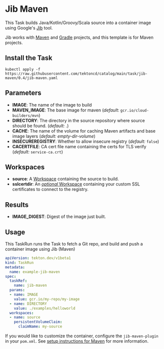 # Jib Maven

This Task builds Java/Kotlin/Groovy/Scala source into a container image using Google's [Jib](https://github.com/GoogleContainerTools/jib) tool.

Jib works with [Maven](https://github.com/GoogleContainerTools/jib/tree/master/jib-maven-plugin) and [Gradle](https://github.com/GoogleContainerTools/jib/tree/master/jib-gradle-plugin) projects, and this template is for Maven projects.

## Install the Task

```
kubectl apply -f https://raw.githubusercontent.com/tektoncd/catalog/main/task/jib-maven/0.4/jib-maven.yaml
```

## Parameters

- **IMAGE**: The name of the image to build
- **MAVEN_IMAGE**: The base image for maven (_default_: `gcr.io/cloud-builders/mvn`)
- **DIRECTORY**: The directory in the source repository where source should be found. (*default: .*)
- **CACHE**: The name of the volume for caching Maven artifacts and
  base image layers (*default: empty-dir-volume*)
- **INSECUREREGISTRY**: Whether to allow insecure registry (_default:_ `false`)
- **CACERTFILE**: CA cert file name containing the certs for TLS verify (_default:_ `service-ca.crt`)

## Workspaces

* **source**: A [Workspace](https://github.com/tektoncd/pipeline/blob/main/docs/workspaces.md) containing the source to build.
* **sslcertdir**: An [*optional* Workspace](https://github.com/tektoncd/pipeline/blob/v0.17.0/docs/workspaces.md#optional-workspaces) containing your custom SSL certificates to connect to the registry.

## Results

- **IMAGE_DIGEST**: Digest of the image just built.

## Usage

This TaskRun runs the Task to fetch a Git repo, and build and push a container
image using Jib (Maven)

```yaml
apiVersion: tekton.dev/v1beta1
kind: TaskRun
metadata:
  name: example-jib-maven
spec:
  taskRef:
    name: jib-maven
  params:
  - name: IMAGE
    value: gcr.io/my-repo/my-image
  - name: DIRECTORY
    value: ./examples/helloworld
  workspaces:
  - name: source
    persistentVolumeClaim:
      claimName: my-source
```

If you would like to customize the container, configure the `jib-maven-plugin` in your `pom.xml`.
See [setup instructions for Maven](https://github.com/GoogleContainerTools/jib/tree/master/jib-maven-plugin#setup) for more information.
